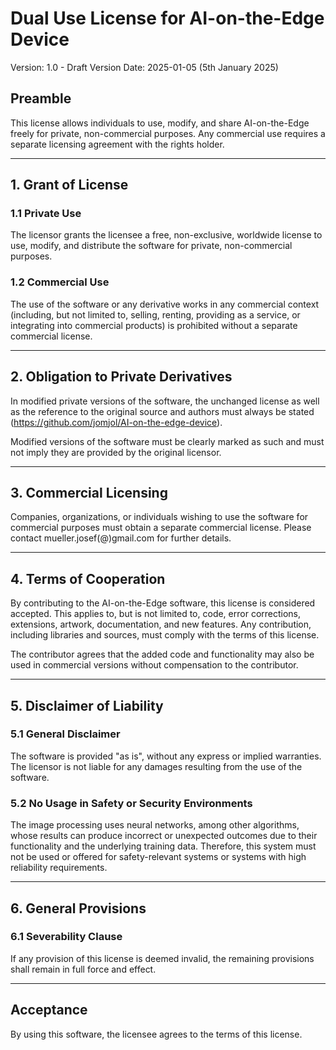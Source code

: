 # **Dual Use License for AI-on-the-Edge Device**

Version: 1.0 - Draft Version
Date: 2025-01-05 (5th January 2025)

## **Preamble**

This license allows individuals to use, modify, and share AI-on-the-Edge freely for private, non-commercial purposes. Any commercial use requires a separate licensing agreement with the rights holder.

------

## **1. Grant of License**

### 1.1 **Private Use**

The licensor grants the licensee a free, non-exclusive, worldwide license to use, modify, and distribute the software for private, non-commercial purposes.

### 1.2 **Commercial Use**

The use of the software or any derivative works in any commercial context (including, but not limited to, selling, renting, providing as a service, or integrating into commercial products) is prohibited without a separate commercial license.

------

## **2. Obligation to Private Derivatives**

In modified private versions of the software, the unchanged license as well as the reference to the original source and authors must always be stated (https://github.com/jomjol/AI-on-the-edge-device).

Modified versions of the software must be clearly marked as such and must not imply they are provided by the original licensor.

------

## **3. Commercial Licensing**

Companies, organizations, or individuals wishing to use the software for commercial purposes must obtain a separate commercial license. Please contact mueller.josef(@)gmail.com for further details.

------

## **4. Terms of Cooperation**

By contributing to the AI-on-the-Edge software, this license is considered accepted. This applies to, but is not limited to, code, error corrections, extensions, artwork, documentation, and new features. Any contribution, including libraries and sources, must comply with the terms of this license.

The contributor agrees that the added code and functionality may also be used in commercial versions without compensation to the contributor.

------

## **5. Disclaimer of Liability**

### 5.1 **General Disclaimer**

The software is provided "as is", without any express or implied warranties. The licensor is not liable for any damages resulting from the use of the software.

### 5.2 **No Usage in Safety or Security Environments**

The image processing uses neural networks, among other algorithms, whose results can produce incorrect or unexpected outcomes due to their functionality and the underlying training data. Therefore, this system must not be used or offered for safety-relevant systems or systems with high reliability requirements.

------

## **6. General Provisions**

### 6.1 **Severability Clause**

If any provision of this license is deemed invalid, the remaining provisions shall remain in full force and effect.

------

## **Acceptance**

By using this software, the licensee agrees to the terms of this license.
